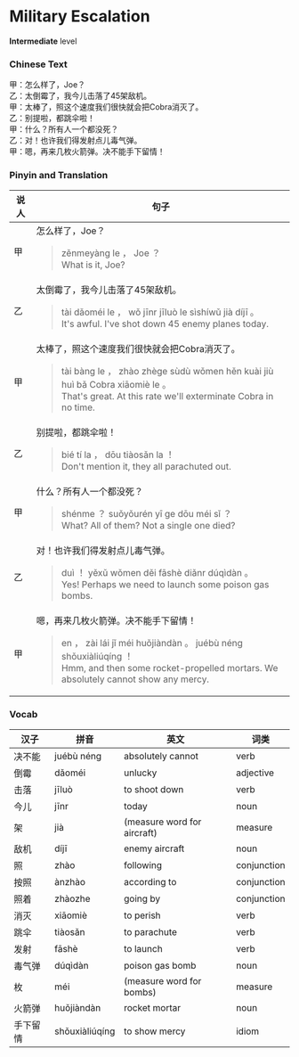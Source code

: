 # Military Escalation
**Intermediate** level
### Chinese Text
甲：怎么样了，Joe？<br />乙：太倒霉了，我今儿击落了45架敌机。<br />甲：太棒了，照这个速度我们很快就会把Cobra消灭了。<br />乙：别提啦，都跳伞啦！<br />甲：什么？所有人一个都没死？<br />乙：对！也许我们得发射点儿毒气弹。<br />甲：嗯，再来几枚火箭弹。决不能手下留情！

### Pinyin and Translation
|说人|句子|
|----|----|
|甲|怎么样了，Joe？<blockquote>zěnmeyàng le ， Joe ？<br />What is it, Joe?</blockquote>|
|乙|太倒霉了，我今儿击落了45架敌机。<blockquote>tài dǎoméi le ， wǒ jīnr jīluò le sìshíwǔ jià díjī 。<br />It's awful. I've shot down 45 enemy planes today.</blockquote>|
|甲|太棒了，照这个速度我们很快就会把Cobra消灭了。<blockquote>tài bàng le ， zhào zhège sùdù wǒmen hěn kuài jiù huì bǎ Cobra xiāomiè le 。<br />That's great. At this rate we'll exterminate Cobra in no time.</blockquote>|
|乙|别提啦，都跳伞啦！<blockquote>bié tí la ， dōu tiàosǎn la ！<br />Don't mention it, they all parachuted out.</blockquote>|
|甲|什么？所有人一个都没死？<blockquote>shénme ？ suǒyǒurén yī ge dōu méi sǐ ？<br />What? All of them? Not a single one died?</blockquote>|
|乙|对！也许我们得发射点儿毒气弹。<blockquote>duì ！ yěxǔ wǒmen děi fāshè diǎnr dúqìdàn 。<br />Yes! Perhaps we need to launch some poison gas bombs.</blockquote>|
|甲|嗯，再来几枚火箭弹。决不能手下留情！<blockquote>en ， zài lái jǐ méi huǒjiàndàn 。 juébù néng shǒuxiàliúqíng ！<br />Hmm, and then some rocket-propelled mortars. We absolutely cannot show any mercy.</blockquote>|
### Vocab
|汉子|拼音|英文|词类|
|----|----|----|----|
|决不能|juébù néng|absolutely cannot|verb|
|倒霉|dǎoméi|unlucky|adjective|
|击落|jīluò|to shoot down|verb|
|今儿|jīnr|today|noun|
|架|jià|(measure word for aircraft)|measure|
|敌机|díjī|enemy aircraft|noun|
|照|zhào|following|conjunction|
|按照|ànzhào|according to|conjunction|
|照着|zhàozhe|going by|conjunction|
|消灭|xiāomiè|to perish|verb|
|跳伞|tiàosǎn|to parachute|verb|
|发射|fāshè|to launch|verb|
|毒气弹|dúqìdàn|poison gas bomb|noun|
|枚|méi|(measure word for bombs)|measure|
|火箭弹|huǒjiàndàn|rocket mortar|noun|
|手下留情|shǒuxiàliúqíng|to show mercy|idiom|